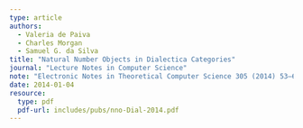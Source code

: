 ```yaml
--- 
type: article
authors:
  - Valeria de Paiva
  - Charles Morgan
  - Samuel G. da Silva
title: "Natural Number Objects in Dialectica Categories"
journal: "Lecture Notes in Computer Science"
note: "Electronic Notes in Theoretical Computer Science 305 (2014) 53–65"
date: 2014-01-04
resource:
  type: pdf
  pdf-url: includes/pubs/nno-Dial-2014.pdf
---
```

